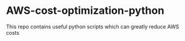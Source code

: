 # AWS-cost-optimization-python
This repo contains useful python scripts which can greatly reduce AWS costs 
